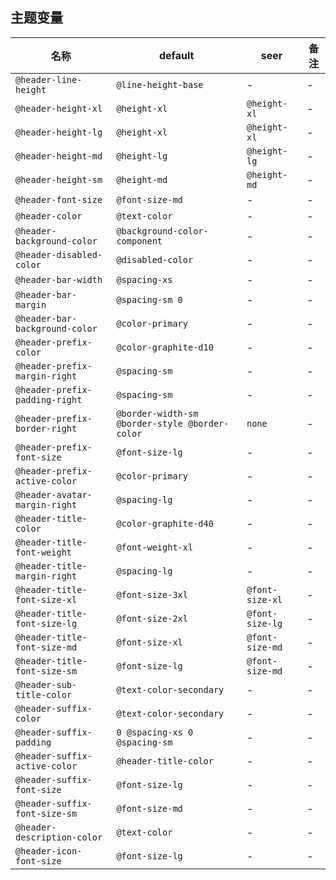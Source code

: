 ## 主题变量

| 名称 | default | seer | 备注 |
| --- | --- | --- | --- |
| `@header-line-height` | `@line-height-base` | - | - |
| `@header-height-xl` | `@height-xl` | `@height-xl` | - |
| `@header-height-lg` | `@height-xl` | `@height-xl` | - |
| `@header-height-md` | `@height-lg` | `@height-lg` | - |
| `@header-height-sm` | `@height-md` | `@height-md` | - |
| `@header-font-size` | `@font-size-md` | - | - |
| `@header-color` | `@text-color` | - | - |
| `@header-background-color` | `@background-color-component` | - | - |
| `@header-disabled-color` | `@disabled-color` | - | - |
| `@header-bar-width` | `@spacing-xs` | - | - |
| `@header-bar-margin` | `@spacing-sm 0` | - | - |
| `@header-bar-background-color` | `@color-primary` | - | - |
| `@header-prefix-color` | `@color-graphite-d10` | - | - |
| `@header-prefix-margin-right` | `@spacing-sm` | - | - |
| `@header-prefix-padding-right` | `@spacing-sm` | - | - |
| `@header-prefix-border-right` | `@border-width-sm @border-style @border-color` | `none` | - |
| `@header-prefix-font-size` | `@font-size-lg` | - | - |
| `@header-prefix-active-color` | `@color-primary` | - | - |
| `@header-avatar-margin-right` | `@spacing-lg` | - | - |
| `@header-title-color` | `@color-graphite-d40` | - | - |
| `@header-title-font-weight` | `@font-weight-xl` | - | - |
| `@header-title-margin-right` | `@spacing-lg` | - | - |
| `@header-title-font-size-xl` | `@font-size-3xl` | `@font-size-xl` | - |
| `@header-title-font-size-lg` | `@font-size-2xl` | `@font-size-lg` | - |
| `@header-title-font-size-md` | `@font-size-xl` | `@font-size-md` | - |
| `@header-title-font-size-sm` | `@font-size-lg` | `@font-size-md` | - |
| `@header-sub-title-color` | `@text-color-secondary` | - | - |
| `@header-suffix-color` | `@text-color-secondary` | - | - |
| `@header-suffix-padding` | `0 @spacing-xs 0 @spacing-sm` | - | - |
| `@header-suffix-active-color` | `@header-title-color` | - | - |
| `@header-suffix-font-size` | `@font-size-lg` | - | - |
| `@header-suffix-font-size-sm` | `@font-size-md` | - | - |
| `@header-description-color` | `@text-color` | - | - |
| `@header-icon-font-size` | `@font-size-lg` | - | - |
